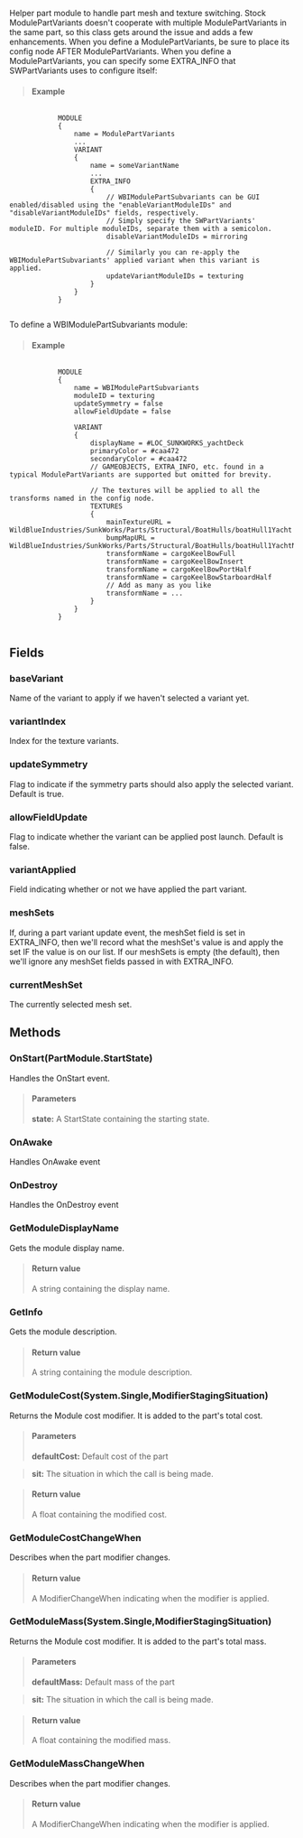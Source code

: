             
Helper part module to handle part mesh and texture switching. Stock ModulePartVariants doesn't cooperate with multiple ModulePartVariants in the same part, so this class gets around the issue and adds a few enhancements. When you define a ModulePartVariants, be sure to place its config node AFTER ModulePartVariants. When you define a ModulePartVariants, you can specify some EXTRA_INFO that SWPartVariants uses to configure itself:
            
            
> #### Example
```

            MODULE
            {
                name = ModulePartVariants
                ...
                VARIANT
                {
                    name = someVariantName
                    ...
                    EXTRA_INFO
                    {
                        // WBIModulePartSubvariants can be GUI enabled/disabled using the "enableVariantModuleIDs" and "disableVariantModuleIDs" fields, respectively.
                        // Simply specify the SWPartVariants' moduleID. For multiple moduleIDs, separate them with a semicolon.
                        disableVariantModuleIDs = mirroring
                        
                        // Similarly you can re-apply the WBIModulePartSubvariants' applied variant when this variant is applied.
                        updateVariantModuleIDs = texturing
                    }
                }
            }
            
```

            
            
To define a WBIModulePartSubvariants module:  
            
            
> #### Example
```

            MODULE
            {
                name = WBIModulePartSubvariants
                moduleID = texturing
                updateSymmetry = false
                allowFieldUpdate = false
                
                VARIANT
                {
                    displayName = #LOC_SUNKWORKS_yachtDeck
                    primaryColor = #caa472
                    secondaryColor = #caa472
                    // GAMEOBJECTS, EXTRA_INFO, etc. found in a typical ModulePartVariants are supported but omitted for brevity.
                    
                    // The textures will be applied to all the transforms named in the config node.
                    TEXTURES
                    {
                        mainTextureURL = WildBlueIndustries/SunkWorks/Parts/Structural/BoatHulls/boatHull1Yacht
                        bumpMapURL = WildBlueIndustries/SunkWorks/Parts/Structural/BoatHulls/boatHull1YachtNrm		
                        transformName = cargoKeelBowFull
                        transformName = cargoKeelBowInsert
                        transformName = cargoKeelBowPortHalf
                        transformName = cargoKeelBowStarboardHalf
                        // Add as many as you like
                        transformName = ...
                    }
                }
            }
            
```

            
        
## Fields

### baseVariant
Name of the variant to apply if we haven't selected a variant yet.
### variantIndex
Index for the texture variants.
### updateSymmetry
Flag to indicate if the symmetry parts should also apply the selected variant. Default is true.
### allowFieldUpdate
Flag to indicate whether the variant can be applied post launch. Default is false.
### variantApplied
Field indicating whether or not we have applied the part variant.
### meshSets
If, during a part variant update event, the meshSet field is set in EXTRA_INFO, then we'll record what the meshSet's value is and apply the set IF the value is on our list. If our meshSets is empty (the default), then we'll ignore any meshSet fields passed in with EXTRA_INFO.
### currentMeshSet
The currently selected mesh set.
## Methods


### OnStart(PartModule.StartState)
Handles the OnStart event.
> #### Parameters
> **state:** A StartState containing the starting state.


### OnAwake
Handles OnAwake event

### OnDestroy
Handles the OnDestroy event

### GetModuleDisplayName
Gets the module display name.
> #### Return value
> A string containing the display name.

### GetInfo
Gets the module description.
> #### Return value
> A string containing the module description.

### GetModuleCost(System.Single,ModifierStagingSituation)
Returns the Module cost modifier. It is added to the part's total cost.
> #### Parameters
> **defaultCost:** Default cost of the part

> **sit:** The situation in which the call is being made.

> #### Return value
> A float containing the modified cost.

### GetModuleCostChangeWhen
Describes when the part modifier changes.
> #### Return value
> A ModifierChangeWhen indicating when the modifier is applied.

### GetModuleMass(System.Single,ModifierStagingSituation)
Returns the Module cost modifier. It is added to the part's total mass.
> #### Parameters
> **defaultMass:** Default mass of the part

> **sit:** The situation in which the call is being made.

> #### Return value
> A float containing the modified mass.

### GetModuleMassChangeWhen
Describes when the part modifier changes.
> #### Return value
> A ModifierChangeWhen indicating when the modifier is applied.


